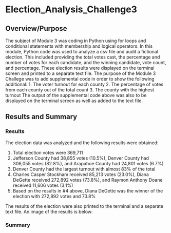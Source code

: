 # Election_Analysis_Challenge3

## Overview/Purpose
The subject of Module 3 was coding in Python using for loops and conditional statements with membership and logical operators.  In this module, Python code was used to analyze a csv file and audit a fictional election.  This included providing the total votes cast, the percentage and number of votes for each candidate, and the winning candidate, vote count, and percentage.  These election results were displayed on the terminal screen and printed to a separate text file.  The purpose of the Module 3 Challege was to add supplemental code in order to show the following additional:
    1.  The voter turnout for each county
    2.  The percentage of votes from each county out of the total count
    3.  The county with the highest turnout
The output of the supplemental code above was also to be displayed on the terminal screen as well as added to the text file.

## Results and Summary

### Results 
The election data was analyzed and the following results were obtained:
  1.  Total election votes were 369,711
  2.  Jefferson County had 38,855 votes (10.5%), Denver County had 306,055 votes (82.8%), and Arapahoe County had 24,801 votes (6.7%)
  3.  Denver County had the largest turnout with almost 83% of the total
  4.  Charles Casper Stockham received 85,213 votes (23.0%), Diana DeGette received 272,892 votes (73.8%), and Raymon Anthony Doane received 11,606 votes (3.1%)
  5.  Based on the results in #4 above, Diana DeGette was the winner of the election with 272,892 votes and 73.8%

The results of the election were also printed to the terminal and a separate text file.  An image of the results is below:



### Summary



